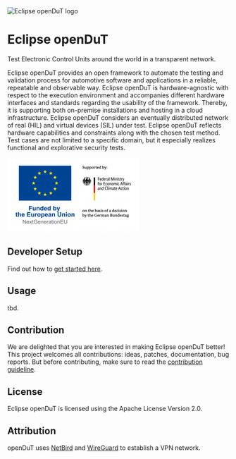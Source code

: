 <picture style="padding-bottom: 1em;">
  <source media="(prefers-color-scheme: dark)" srcset="resources/logos/logo_dark.png" />
  <source media="(prefers-color-scheme: light)" srcset="resources/logos/logo_light.png" />
  <img alt="Eclipse openDuT logo" src="resources/logos/logo_light.png" width="33%" />
</picture>

# Eclipse openDuT

Test Electronic Control Units around the world in a transparent network.

Eclipse openDuT provides an open framework to automate the testing and validation process for automotive software and applications in a reliable, repeatable and observable way. Eclipse openDuT is hardware-agnostic with respect to the execution environment and accompanies different hardware interfaces and standards regarding the usability of the framework. Thereby, it is supporting both on-premise installations and hosting in a cloud infrastructure. Eclipse openDuT considers an eventually distributed network of real (HIL) and virtual devices (SIL) under test. Eclipse openDuT reflects hardware capabilities and constraints along with the chosen test method. Test cases are not limited to a specific domain, but it especially realizes functional and explorative security tests.

<img alt="Funded by the European Union" src="resources/logos/funded_by_the_european_union.png">

## Developer Setup

Find out how to [get started here](doc/src/development/getting-started.md).

## Usage
tbd.

## Contribution
We are delighted that you are interested in making Eclipse openDuT better!
This project welcomes all contributions: ideas, patches, documentation, bug reports.
But before contributing, make sure to read the [contribution guideline](CONTRIBUTING.md).

## License
Eclipse openDuT is licensed using the Apache License Version 2.0.

## Attribution
openDuT uses [NetBird](https://netbird.io/) and [WireGuard](https://www.wireguard.com/) to establish a VPN network.
